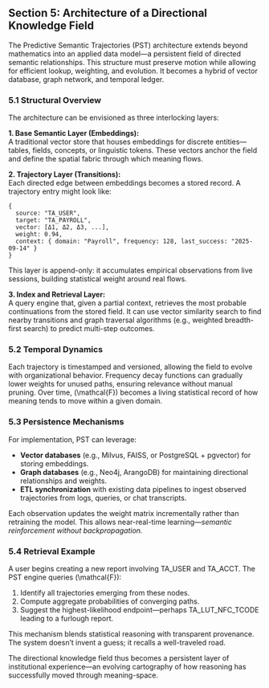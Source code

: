 ## Section 5: Architecture of a Directional Knowledge Field

The Predictive Semantic Trajectories (PST) architecture extends beyond mathematics into an applied data model—a persistent field of directed semantic relationships. This structure must preserve motion while allowing for efficient lookup, weighting, and evolution. It becomes a hybrid of vector database, graph network, and temporal ledger.

### 5.1 Structural Overview

The architecture can be envisioned as three interlocking layers:

**1. Base Semantic Layer (Embeddings):**  
A traditional vector store that houses embeddings for discrete entities—tables, fields, concepts, or linguistic tokens. These vectors anchor the field and define the spatial fabric through which meaning flows.

**2. Trajectory Layer (Transitions):**  
Each directed edge between embeddings becomes a stored record. A trajectory entry might look like:
```
{  
  source: "TA_USER",  
  target: "TA_PAYROLL",  
  vector: [Δ1, Δ2, Δ3, ...],  
  weight: 0.94,  
  context: { domain: "Payroll", frequency: 128, last_success: "2025-09-14" }  
}
```
This layer is append-only: it accumulates empirical observations from live sessions, building statistical weight around real flows.

**3. Index and Retrieval Layer:**  
A query engine that, given a partial context, retrieves the most probable continuations from the stored field. It can use vector similarity search to find nearby transitions and graph traversal algorithms (e.g., weighted breadth-first search) to predict multi-step outcomes.

### 5.2 Temporal Dynamics

Each trajectory is timestamped and versioned, allowing the field to evolve with organizational behavior. Frequency decay functions can gradually lower weights for unused paths, ensuring relevance without manual pruning. Over time, \(\mathcal{F}\) becomes a living statistical record of how meaning tends to move within a given domain.

### 5.3 Persistence Mechanisms

For implementation, PST can leverage:
- **Vector databases** (e.g., Milvus, FAISS, or PostgreSQL + pgvector) for storing embeddings.
- **Graph databases** (e.g., Neo4j, ArangoDB) for maintaining directional relationships and weights.
- **ETL synchronization** with existing data pipelines to ingest observed trajectories from logs, queries, or chat transcripts.

Each observation updates the weight matrix incrementally rather than retraining the model. This allows near-real-time learning—*semantic reinforcement without backpropagation.*

### 5.4 Retrieval Example

A user begins creating a new report involving TA_USER and TA_ACCT. The PST engine queries \(\mathcal{F}\):
1. Identify all trajectories emerging from these nodes.
2. Compute aggregate probabilities of converging paths.
3. Suggest the highest-likelihood endpoint—perhaps TA_LUT_NFC_TCODE leading to a furlough report.

This mechanism blends statistical reasoning with transparent provenance. The system doesn’t invent a guess; it recalls a well-traveled road.

The directional knowledge field thus becomes a persistent layer of institutional experience—an evolving cartography of how reasoning has successfully moved through meaning-space.